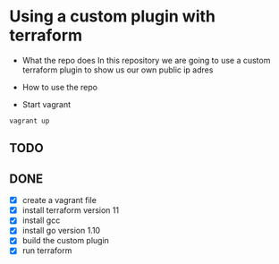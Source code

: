 # Using a custom plugin with terraform

- What the repo does
In this repository we are going to use a custom terraform plugin to show us our own public ip adres
- How to use the repo

- Start vagrant
```
vagrant up
```


## TODO

## DONE
- [x] create a vagrant file 
- [x] install terraform version 11
- [x] install gcc
- [x] install go version 1.10
- [x] build the custom plugin
- [x] run terraform
